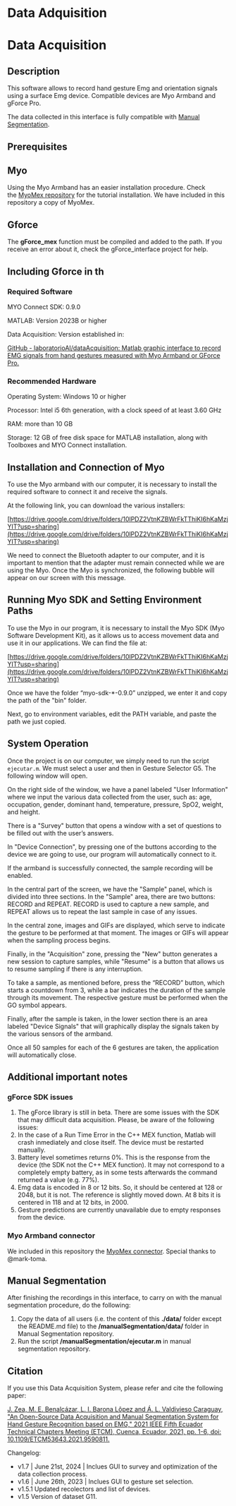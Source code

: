 # Data Adquisition

# Data Acquisition

## **Description**

This software allows to record hand gesture Emg and orientation signals using a surface Emg device. Compatible devices are Myo Armband and gForce Pro.

The data collected in this interface is fully compatible with [Manual Segmentation](https://github.com/laboratorioAI/manualSegmentation).

## **Prerequisites**

## **Myo**

Using the Myo Armband has an easier installation procedure. Check the [MyoMex repository](https://github.com/mark-toma/MyoMex) for the tutorial installation. We have included in this repository a copy of MyoMex.

## **Gforce**

The **gForce_mex** function must be compiled and added to the path. If you receive an error about it, check the gForce_interface project for help.

## Including Gforce in th

### Required Software

MYO Connect SDK: 0.9.0

MATLAB: Version 2023B or higher

Data Acquisition: Version established in:

[GitHub - laboratorioAI/dataAcquisition: Matlab graphic interface to record EMG signals from hand gestures measured with Myo Armband or GForce Pro.](https://github.com/laboratorioAI/dataAcquisition)

### Recommended Hardware

Operating System: Windows 10 or higher

Processor: Intel i5 6th generation, with a clock speed of at least 3.60 GHz

RAM: more than 10 GB

Storage: 12 GB of free disk space for MATLAB installation, along with Toolboxes and MYO Connect installation.

## **Installation and Connection of Myo**

To use the Myo armband with our computer, it is necessary to install the required software to connect it and receive the signals.

At the following link, you can download the various installers:

[https://drive.google.com/drive/folders/10lPDZ2VtnKZBWrFkTThiKI6hKaMzjYIT?usp=sharing](https://drive.google.com/drive/folders/10lPDZ2VtnKZBWrFkTThiKI6hKaMzjYIT?usp=sharing)

We need to connect the Bluetooth adapter to our computer, and it is important to mention that the adapter must remain connected while we are using the Myo. Once the Myo is synchronized, the following bubble will appear on our screen with this message.

## **Running Myo SDK and Setting Environment Paths**

To use the Myo in our program, it is necessary to install the Myo SDK (Myo Software Development Kit), as it allows us to access movement data and use it in our applications. We can find the file at:

[https://drive.google.com/drive/folders/10lPDZ2VtnKZBWrFkTThiKI6hKaMzjYIT?usp=sharing](https://drive.google.com/drive/folders/10lPDZ2VtnKZBWrFkTThiKI6hKaMzjYIT?usp=sharing)

Once we have the folder “myo-sdk-*-0.9.0” unzipped, we enter it and copy the path of the "bin" folder.

Next, go to environment variables, edit the PATH variable, and paste the path we just copied.

## **System Operation**

Once the project is on our computer, we simply need to run the script `ejecutar.m`. We must select a user and then in Gesture Selector G5. The following window will open.



On the right side of the window, we have a panel labeled "User Information" where we input the various data collected from the user, such as: age, occupation, gender, dominant hand, temperature, pressure, SpO2, weight, and height.

There is a "Survey" button that opens a window with a set of questions to be filled out with the user’s answers.

In "Device Connection", by pressing one of the buttons according to the device we are going to use, our program will automatically connect to it.


If the armband is successfully connected, the sample recording will be enabled.

In the central part of the screen, we have the "Sample" panel, which is divided into three sections. In the "Sample" area, there are two buttons: RECORD and REPEAT. RECORD is used to capture a new sample, and REPEAT allows us to repeat the last sample in case of any issues.

In the central zone, images and GIFs are displayed, which serve to indicate the gesture to be performed at that moment. The images or GIFs will appear when the sampling process begins.

Finally, in the "Acquisition" zone, pressing the "New" button generates a new session to capture samples, while "Resume" is a button that allows us to resume sampling if there is any interruption.


To take a sample, as mentioned before, press the “RECORD” button, which starts a countdown from 3, while a bar indicates the duration of the sample through its movement. The respective gesture must be performed when the GO symbol appears.

Finally, after the sample is taken, in the lower section there is an area labeled "Device Signals" that will graphically display the signals taken by the various sensors of the armband.

Once all 50 samples for each of the 6 gestures are taken, the application will automatically close.

## **Additional important notes**

### **gForce SDK issues**

1. The gForce library is still in beta. There are some issues with the SDK that may difficult data acquisition. Please, be aware of the following issues:
2. In the case of a Run Time Error in the C++ MEX function, Matlab will crash inmediately and close itself. The device must be restarted manually.
3. Battery level sometimes returns 0%. This is the response from the device (the SDK not the C++ MEX function). It may not correspond to a completely empty battery, as in some tests afterwards the command returned a value (e.g. 77%).
4. Emg data is encoded in 8 or 12 bits. So, it should be centered at 128 or 2048, but it is not. The reference is slightly moved down. At 8 bits it is centered in 118 and at 12 bits, in 2000.
5. Gesture predictions are currently unavailable due to empty responses from the device.

### **Myo Armband connector**

We included in this repository the [MyoMex connector](https://github.com/mark-toma/MyoMex). Special thanks to @mark-toma.

## **Manual Segmentation**

After finishing the recordings in this interface, to carry on with the manual segmentation procedure, do the following:

1. Copy the data of all users (i.e. the content of this **./data/** folder except the README.md file) to the **/manualSegmentation/data/** folder in Manual Segmentation repository.
2. Run the script **/manualSegmentation/ejecutar.m** in manual segmentation repository.

## **Citation**

If you use this Data Acquisition System, please refer and cite the following paper:

[J. Zea, M. E. Benalcázar, L. I. Barona Lôpez and Á. L. Valdivieso Caraguay, "An Open-Source Data Acquisition and Manual Segmentation System for Hand Gesture Recognition based on EMG," 2021 IEEE Fifth Ecuador Technical Chapters Meeting (ETCM), Cuenca, Ecuador, 2021, pp. 1-6, doi: 10.1109/ETCM53643.2021.9590811.](https://github.com/laboratorioAI/dataAcquisition)

Changelog:

- v1.7 | June 21st, 2024 | Inclues GUI to survey and optimization of the data collection process.
- v1.6 | June 26th, 2023 | Inclues GUI to gesture set selection.
- v1.5.1 Updated recolectors and list of devices.
- v1.5 Version of dataset G11.
